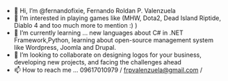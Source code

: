 - 👋 Hi, I’m @fernandofixie, Fernando Roldan P. Valenzuela
- 👀 I’m interested in playing games like (MHW, Dota2, Dead Island Riptide, Diablo 4 and too much more to mention :) )
- 🌱 I’m currently learning ... new languages about C# in .NET Framework,Python, learning about open-source management system like Wordpress, Joomla and Drupal.
- 💞️ I’m looking to collaborate on designing logos for your business, developing new projects, and facing the challenges ahead
- 📫 How to reach me ... 09617010979 / frpvalenzuela@gmail.com / 


<!---
fernandofixie/fernandofixie is a ✨ special ✨ repository because its `README.md` (this file) appears on your GitHub profile.
You can click the Preview link to take a look at your changes.
--->
